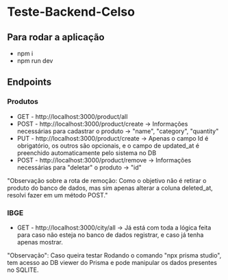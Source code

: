 # Teste-Backend-Celso

## Para rodar a aplicação
- npm i
- npm run dev

## Endpoints
### Produtos
- GET - http://localhost:3000/product/all
- POST - http://localhost:3000/product/create -> Informações necessárias para cadastrar	o produto -> "name", "category", "quantity"
- PUT - http://localhost:3000/product/create -> Apenas o campo Id é obrigatório, os outros são opcionais, e o campo de updated_at é preenchido automaticamente pelo sistema no DB
- POST - http://localhost:3000/product/remove -> Informações necessárias para "deletar"	o produto -> "id"

"Observação sobre a rota de remoção: Como o objetivo não é retirar o produto do banco de dados, mas sim apenas alterar a coluna deleted_at, resolvi fazer em um método POST."

### IBGE
- GET - http://localhost:3000/city/all -> Já está com toda a lógica feita para caso não esteja no banco de dados registrar, e caso já tenha apenas mostrar.

"Observação": Caso queira testar Rodando o comando "npx prisma studio", tem acesso ao DB viewer do Prisma e pode manipular os dados presentes no SQLITE.
